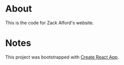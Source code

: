 # About

This is the code for Zack Alford's website.

# Notes

This project was bootstrapped with [Create React App](https://github.com/facebook/create-react-app).
